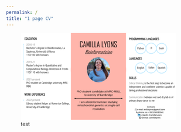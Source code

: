 ```yaml
---
permalink: /
title: "1 page CV"
---
```



<figure>
  <img src="/assets/images/CLyons_CV_1page.pdf" alt="this is a placeholder image">
  <figcaption>test</figcaption>
</figure>
